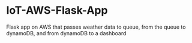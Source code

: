 # IoT-AWS-Flask-App
Flask app on AWS that passes weather data to queue, from the queue to dynamoDB, and from dynamoDB to a dashboard
